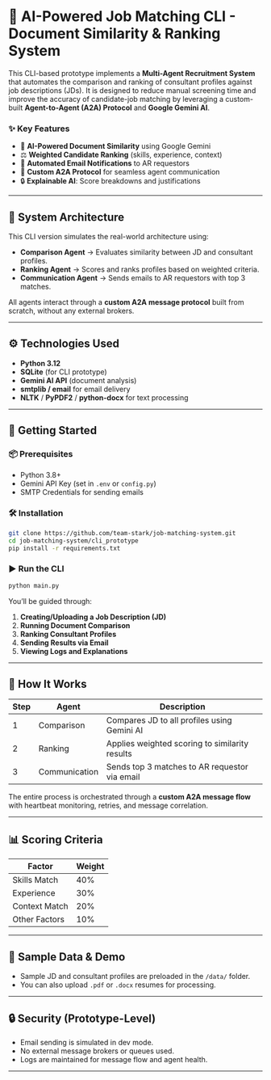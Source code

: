 
# 🧠 AI-Powered Job Matching CLI - Document Similarity & Ranking System


This CLI-based prototype implements a **Multi-Agent Recruitment System** that automates the comparison and ranking of consultant profiles against job descriptions (JDs). It is designed to reduce manual screening time and improve the accuracy of candidate-job matching by leveraging a custom-built **Agent-to-Agent (A2A) Protocol** and **Google Gemini AI**.

### ✨ Key Features

* 🧠 **AI-Powered Document Similarity** using Google Gemini
* ⚖️ **Weighted Candidate Ranking** (skills, experience, context)
* 📧 **Automated Email Notifications** to AR requestors
* 🔁 **Custom A2A Protocol** for seamless agent communication
* 🔒 **Explainable AI**: Score breakdowns and justifications

---

## 🧪 System Architecture

This CLI version simulates the real-world architecture using:

* **Comparison Agent** → Evaluates similarity between JD and consultant profiles.
* **Ranking Agent** → Scores and ranks profiles based on weighted criteria.
* **Communication Agent** → Sends emails to AR requestors with top 3 matches.

All agents interact through a **custom A2A message protocol** built from scratch, without any external brokers.

---

## ⚙️ Technologies Used

* **Python 3.12**
* **SQLite** (for CLI prototype)
* **Gemini AI API** (document analysis)
* **smtplib / email** for email delivery
* **NLTK** / **PyPDF2** / **python-docx** for text processing

---


## 🚀 Getting Started

### 📦 Prerequisites

* Python 3.8+
* Gemini API Key (set in `.env` or `config.py`)
* SMTP Credentials for sending emails

### 🛠️ Installation

```bash
git clone https://github.com/team-stark/job-matching-system.git
cd job-matching-system/cli_prototype
pip install -r requirements.txt
```

### ▶️ Run the CLI

```bash
python main.py
```

You’ll be guided through:

1. **Creating/Uploading a Job Description (JD)**
2. **Running Document Comparison**
3. **Ranking Consultant Profiles**
4. **Sending Results via Email**
5. **Viewing Logs and Explanations**

---

## 🧠 How It Works

| Step | Agent         | Description                                    |
| ---- | ------------- | ---------------------------------------------- |
| 1    | Comparison    | Compares JD to all profiles using Gemini AI    |
| 2    | Ranking       | Applies weighted scoring to similarity results |
| 3    | Communication | Sends top 3 matches to AR requestor via email  |

The entire process is orchestrated through a **custom A2A message flow** with heartbeat monitoring, retries, and message correlation.

---

## 📊 Scoring Criteria

| Factor        | Weight |
| ------------- | ------ |
| Skills Match  | 40%    |
| Experience    | 30%    |
| Context Match | 20%    |
| Other Factors | 10%    |

---

## 🧪 Sample Data & Demo

* Sample JD and consultant profiles are preloaded in the `/data/` folder.
* You can also upload `.pdf` or `.docx` resumes for processing.

---

## 🔒 Security (Prototype-Level)

* Email sending is simulated in dev mode.
* No external message brokers or queues used.
* Logs are maintained for message flow and agent health.

---
